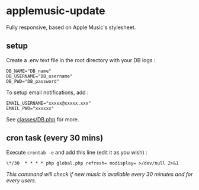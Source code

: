 
# applemusic-update
Fully responsive, based on Apple Music's stylesheet.

## setup
Create a .env text file in the root directory with your DB logs :  
```
DB_NAME="DB_name"
DB_USERNAME="DB_username"
DB_PWD="DB_password"
```

To setup email notifications, add :
```
EMAIL_USERNAME="xxxxx@xxxxx.xxx"
EMAIL_PWD="xxxxxx"
```

See [classes/DB.php](classes/DB.php) for more.

## cron task (every 30 mins)
Execute `crontab -e` and add this line (edit it as you wish) :
```
\*/30  * * * * php global.php refresh= nodisplay= >/dev/null 2>&1
```
*This command will check if new music is available every 30 minutes and for every users.*
